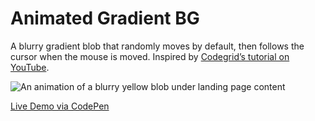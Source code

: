 # Animated Gradient BG
A blurry gradient blob that randomly moves by default, then follows the cursor when the mouse is moved. Inspired by [Codegrid’s tutorial on YouTube](https://youtu.be/lsP_ZVtlySc).

![An animation of a blurry yellow blob under landing page content](https://github.com/pleasedonotdisturb/animated-gradient-bg/blob/main/preview-img.gif?raw=true)

[Live Demo via CodePen](https://codepen.io/pleasedonotdisturb/pen/GRerOjE)
